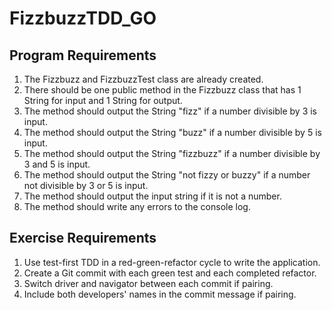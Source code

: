 # FizzbuzzTDD_GO

## Program Requirements

1. The Fizzbuzz and FizzbuzzTest class are already created.
2. There should be one public method in the Fizzbuzz class that has 1 String for input and 1 String for output.
3. The method should output the String "fizz" if a number divisible by 3 is input.
4. The method should output the String "buzz" if a number divisible by 5 is input.
5. The method should output the String "fizzbuzz" if a number divisible by 3 and 5 is input.
6. The method should output the String "not fizzy or buzzy" if a number not divisible by 3 or 5 is input.
7. The method should output the input string if it is not a number.
8. The method should write any errors to the console log.

## Exercise Requirements
1. Use test-first TDD in a red-green-refactor cycle to write the application.
2. Create a Git commit with each green test and each completed refactor.
3. Switch driver and navigator between each commit if pairing.
4. Include both developers' names in the commit message if pairing.
